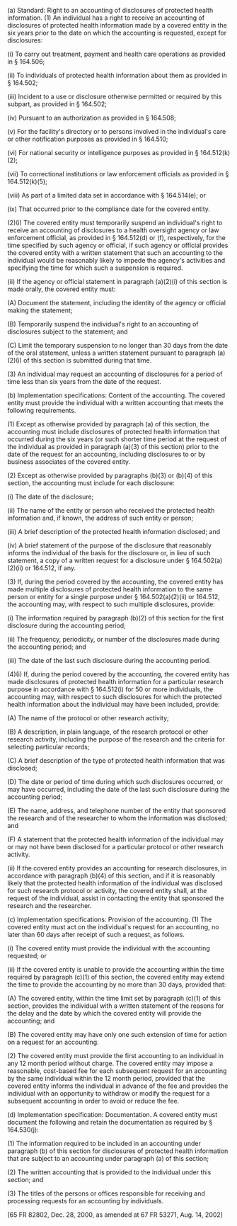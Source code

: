 (a) Standard: Right to an accounting of disclosures of protected health information. (1) An individual has a right to receive an accounting of disclosures of protected health information made by a covered entity in the six years prior to the date on which the accounting is requested, except for disclosures:

(i) To carry out treatment, payment and health care operations as provided in § 164.506;

(ii) To individuals of protected health information about them as provided in § 164.502;

(iii) Incident to a use or disclosure otherwise permitted or required by this subpart, as provided in § 164.502;

(iv) Pursuant to an authorization as provided in § 164.508;

(v) For the facility's directory or to persons involved in the individual's care or other notification purposes as provided in § 164.510;

(vi) For national security or intelligence purposes as provided in § 164.512(k)(2);

(vii) To correctional institutions or law enforcement officials as provided in § 164.512(k)(5);

(viii) As part of a limited data set in accordance with § 164.514(e); or

(ix) That occurred prior to the compliance date for the covered entity.

(2)(i) The covered entity must temporarily suspend an individual's right to receive an accounting of disclosures to a health oversight agency or law enforcement official, as provided in § 164.512(d) or (f), respectively, for the time specified by such agency or official, if such agency or official provides the covered entity with a written statement that such an accounting to the individual would be reasonably likely to impede the agency's activities and specifying the time for which such a suspension is required.

(ii) If the agency or official statement in paragraph (a)(2)(i) of this section is made orally, the covered entity must:

(A) Document the statement, including the identity of the agency or official making the statement;

(B) Temporarily suspend the individual's right to an accounting of disclosures subject to the statement; and

&#40;C) Limit the temporary suspension to no longer than 30 days from the date of the oral statement, unless a written statement pursuant to paragraph (a)(2)(i) of this section is submitted during that time.
 
(3) An individual may request an accounting of disclosures for a period of time less than six years from the date of the request.

(b) Implementation specifications: Content of the accounting. The covered entity must provide the individual with a written accounting that meets the following requirements.

(1) Except as otherwise provided by paragraph (a) of this section, the accounting must include disclosures of protected health information that occurred during the six years (or such shorter time period at the request of the individual as provided in paragraph (a)(3) of this section) prior to the date of the request for an accounting, including disclosures to or by business associates of the covered entity.

(2) Except as otherwise provided by paragraphs (b)(3) or (b)(4) of this section, the accounting must include for each disclosure:

(i) The date of the disclosure;

(ii) The name of the entity or person who received the protected health information and, if known, the address of such entity or person;

(iii) A brief description of the protected health information disclosed; and

(iv) A brief statement of the purpose of the disclosure that reasonably informs the individual of the basis for the disclosure or, in lieu of such statement, a copy of a written request for a disclosure under § 164.502(a)(2)(ii) or 164.512, if any.

(3) If, during the period covered by the accounting, the covered entity has made multiple disclosures of protected health information to the same person or entity for a single purpose under § 164.502(a)(2)(ii) or 164.512, the accounting may, with respect to such multiple disclosures, provide:

(i) The information required by paragraph (b)(2) of this section for the first disclosure during the accounting period;

(ii) The frequency, periodicity, or number of the disclosures made during the accounting period; and

(iii) The date of the last such disclosure during the accounting period.

(4)(i) If, during the period covered by the accounting, the covered entity has made disclosures of protected health information for a particular research purpose in accordance with § 164.512(i) for 50 or more individuals, the accounting may, with respect to such disclosures for which the protected health information about the individual may have been included, provide:

(A) The name of the protocol or other research activity;

(B) A description, in plain language, of the research protocol or other research activity, including the purpose of the research and the criteria for selecting particular records;

&#40;C) A brief description of the type of protected health information that was disclosed;

(D) The date or period of time during which such disclosures occurred, or may have occurred, including the date of the last such disclosure during the accounting period;

(E) The name, address, and telephone number of the entity that sponsored the research and of the researcher to whom the information was disclosed; and

(F) A statement that the protected health information of the individual may or may not have been disclosed for a particular protocol or other research activity.

(ii) If the covered entity provides an accounting for research disclosures, in accordance with paragraph (b)(4) of this section, and if it is reasonably likely that the protected health information of the individual was disclosed for such research protocol or activity, the covered entity shall, at the request of the individual, assist in contacting the entity that sponsored the research and the researcher.

&#40;c) Implementation specifications: Provision of the accounting. (1) The covered entity must act on the individual's request for an accounting, no later than 60 days after receipt of such a request, as follows.

(i) The covered entity must provide the individual with the accounting requested; or

(ii) If the covered entity is unable to provide the accounting within the time required by paragraph &#40;c)(1) of this section, the covered entity may extend the time to provide the accounting by no more than 30 days, provided that:

(A) The covered entity, within the time limit set by paragraph &#40;c)(1) of this section, provides the individual with a written statement of the reasons for the delay and the date by which the covered entity will provide the accounting; and

(B) The covered entity may have only one such extension of time for action on a request for an accounting.
 
(2) The covered entity must provide the first accounting to an individual in any 12 month period without charge. The covered entity may impose a reasonable, cost-based fee for each subsequent request for an accounting by the same individual within the 12 month period, provided that the covered entity informs the individual in advance of the fee and provides the individual with an opportunity to withdraw or modify the request for a subsequent accounting in order to avoid or reduce the fee.

(d) Implementation specification: Documentation. A covered entity must document the following and retain the documentation as required by § 164.530(j):

(1) The information required to be included in an accounting under paragraph (b) of this section for disclosures of protected health information that are subject to an accounting under paragraph (a) of this section;

(2) The written accounting that is provided to the individual under this section; and

(3) The titles of the persons or offices responsible for receiving and processing requests for an accounting by individuals.

[65 FR 82802, Dec. 28, 2000, as amended at 67 FR 53271, Aug. 14, 2002]
